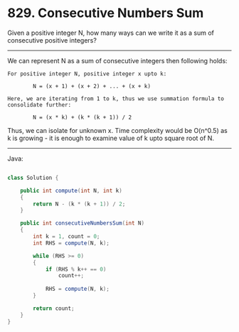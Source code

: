 # 829. Consecutive Numbers Sum

Given a positive integer N, how many ways can we write it as a sum of
consecutive positive integers?

---

We can represent N as a sum of consecutive integers then following holds:

```
For positive integer N, positive integer x upto k:

        N = (x + 1) + (x + 2) + ... + (x + k)

Here, we are iterating from 1 to k, thus we use summation formula to
consolidate further:

        N = (x * k) + (k * (k + 1)) / 2

```

Thus, we can isolate for unknown x. Time complexity would be O(n^0.5) as k is
growing - it is enough to examine value of k upto square root of N.

---

Java:

```java

class Solution {

    public int compute(int N, int k)
    {
        return N - (k * (k + 1)) / 2;
    }

    public int consecutiveNumbersSum(int N)
    {
        int k = 1, count = 0;
        int RHS = compute(N, k);

        while (RHS >= 0)
        {
            if (RHS % k++ == 0)
                count++;
            
            RHS = compute(N, k);
        }

        return count;
    }
}

```


